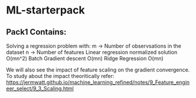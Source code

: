 # ML-starterpack

## Pack1 Contains:
Solving a regression problem with:
 m -> Number of observsations in the dataset 
 n -> Number of features 
 Linear regression normalized solution O(mn^2)
 Batch Gradient descent O(mn)
 Ridge Regression O(mn)
 
We will also see the impact of feature scaling on the gradient convergence. To study about the impact theoritically refer: https://jermwatt.github.io/machine_learning_refined/notes/9_Feature_engineer_select/9_3_Scaling.html


